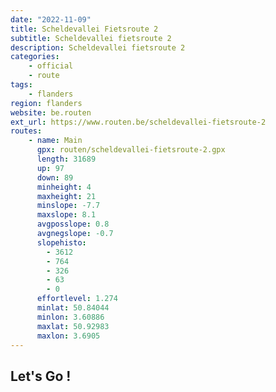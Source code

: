 ```yaml
---
date: "2022-11-09"
title: Scheldevallei Fietsroute 2
subtitle: Scheldevallei fietsroute 2
description: Scheldevallei fietsroute 2
categories:
    - official
    - route
tags:
    - flanders
region: flanders
website: be.routen
ext_url: https://www.routen.be/scheldevallei-fietsroute-2
routes:
    - name: Main
      gpx: routen/scheldevallei-fietsroute-2.gpx
      length: 31689
      up: 97
      down: 89
      minheight: 4
      maxheight: 21
      minslope: -7.7
      maxslope: 8.1
      avgposslope: 0.8
      avgnegslope: -0.7
      slopehisto:
        - 3612
        - 764
        - 326
        - 63
        - 0
      effortlevel: 1.274
      minlat: 50.84044
      minlon: 3.60886
      maxlat: 50.92983
      maxlon: 3.6905
---
```


## Let's Go ! 


